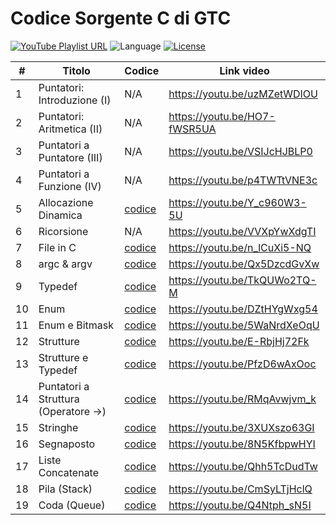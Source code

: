 # Codice Sorgente C di GTC
<p align="left">
    <a href="https://www.youtube.com/playlist?list=PLVtGJfbzVd1GiC_EmIZ9sKBd614-L8_CE" target="_blank"><img src="https://img.shields.io/badge/playlist-YouTube-red" alt="YouTube Playlist URL"></a>
    <a><img src="https://img.shields.io/badge/language-C-darkgrey" alt="Language"></a>
    <a href="https://github.com/gethecookie/playlist_c/blob/master/LICENSE"><img src="https://img.shields.io/badge/license-MIT-green" alt="License"></a>
</p>

|  # | Titolo                              | Codice                                                                                | Link video                   |
|----|-------------------------------------|---------------------------------------------------------------------------------------|------------------------------|
| 1  | Puntatori: Introduzione (I)         | N/A                                                                                   | https://youtu.be/uzMZetWDIOU |
| 2  | Puntatori: Aritmetica (II)          | N/A                                                                                   | https://youtu.be/HO7-fWSR5UA |
| 3  | Puntatori a Puntatore (III)         | N/A                                                                                   | https://youtu.be/VSIJcHJBLP0 |
| 4  | Puntatori a Funzione (IV)           | N/A                                                                                   | https://youtu.be/p4TWTtVNE3c |
| 5  | Allocazione Dinamica                |[codice](https://github.com/gethecookie/playlist_c/tree/main/05_allocazione_dinamica)  | https://youtu.be/Y_c960W3-5U |
| 6  | Ricorsione                          | N/A                                                                                   | https://youtu.be/VVXpYwXdgTI |
| 7  | File in C                           |[codice](https://github.com/gethecookie/playlist_c/tree/main/07_file)                  | https://youtu.be/n_lCuXi5-NQ |
| 8  | argc & argv                         |[codice](https://github.com/gethecookie/playlist_c/tree/main/08_argc_argv)             | https://youtu.be/Qx5DzcdGvXw |
| 9  | Typedef                             |[codice](https://github.com/gethecookie/playlist_c/tree/main/09_typedef)               | https://youtu.be/TkQUWo2TQ-M |
| 10 | Enum                                |[codice](https://github.com/gethecookie/playlist_c/tree/main/10_enum)                  | https://youtu.be/DZtHYgWxg54 |
| 11 | Enum e Bitmask                      |[codice](https://github.com/gethecookie/playlist_c/tree/main/11_enum_bitmask)          | https://youtu.be/5WaNrdXeOqU |
| 12 | Strutture                           |[codice](https://github.com/gethecookie/playlist_c/tree/main/12_strutture)             | https://youtu.be/E-RbjHj72Fk |
| 13 | Strutture e Typedef                 |[codice](https://github.com/gethecookie/playlist_c/tree/main/13_strutture_typedef)     | https://youtu.be/PfzD6wAxOoc |
| 14 | Puntatori a Struttura (Operatore ->)|[codice](https://github.com/gethecookie/playlist_c/tree/main/14_puntatori_a_struttura) | https://youtu.be/RMqAvwjvm_k |
| 15 | Stringhe                            |[codice](https://github.com/gethecookie/playlist_c/tree/main/15_stringhe)              | https://youtu.be/3XUXszo63GI |
| 16 | Segnaposto                          |[codice](https://github.com/gethecookie/playlist_c/tree/main/16_segnaposto)            | https://youtu.be/8N5KfbpwHYI |
| 17 | Liste Concatenate                   |[codice](https://github.com/gethecookie/Algoritmi_e_Strutture_Dati)                    | https://youtu.be/Qhh5TcDudTw |
| 18 | Pila (Stack)                        |[codice](https://github.com/gethecookie/Algoritmi_e_Strutture_Dati)                    | https://youtu.be/CmSyLTjHclQ |
| 19 | Coda (Queue)                        |[codice](https://github.com/gethecookie/Algoritmi_e_Strutture_Dati)                    | https://youtu.be/Q4Ntph_sN5I |
